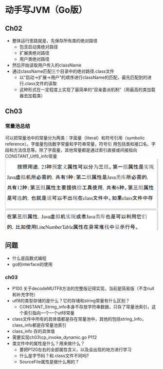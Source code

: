 # 动手写JVM（Go版）

## Ch02
* 整体运行思路就是，先保存所有类的绝对路径
  * 包含启动类绝对路径
  * 扩展类绝对路径
  * 用户类绝对路径
* 然后开始读取用户传入的className
* 通过className匹配三个目录中的绝对路径.class文件
  * 以“启动->扩展->用户”的顺序进行className的匹配，最先匹配到的进行.class文件的读取
  * 这种形式在一定程度上实现了最简单的“双亲委派机制”（用最高的类加载器去加载类）
## Ch03
### 常量池总结
可以把常量池中的常量分为两类：字面量（literal）和符号引用（symbolic reference）。字面量包括数字常量和字符串常量，符号引
用包括类和接口名、字段和方法信息等。除了字面量，其他常量都是通过索引直接或间接指向CONSTANT_Utf8_info常量
![img.png](imgs/img-ch03-01.png)
## 问题
* 什么是函数式编程
* go的interface的使用
### ch03
* P100 关于decodeMUTF8方法的完整版记得实现，当前是简易版（不含null和补充字符）
* utf8的类型存储的是什么？它的存储和string常量有什么区别？
  * CONSTANT_String_info本身不存放字符串数据，只存了常量池索引，这个索引指向一个一个utf8常量
* class文件中所有的具体值都是存在常量池中，其他的包括string_Info，class_info都是存常量池索引
* class_info 存的具体值
* 需要实现ch03\cp_invoke_dynamic.go P112
* 类文件中的属性是什么？用来做什么？
  * 要把P120左右的全部属性含义，以及会出现的地方进行学习
  * 什么是字节码？和.class文件不同吗?
  * SourceFile属性是做什么用的？